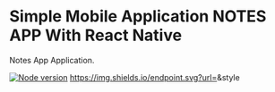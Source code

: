 # Simple Mobile Application NOTES APP With React Native
Notes App Application.

[![Node version](https://img.shields.io/node/v/[NPM-MODULE-NAME].svg?style=flat)](http://nodejs.org/download/)
https://img.shields.io/endpoint.svg?url=<URL>&style<STYLE>



